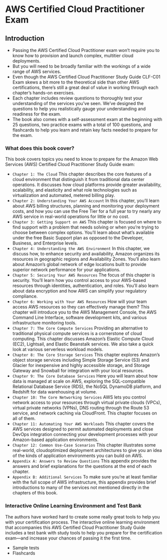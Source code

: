 # AWS Certified Cloud Practitioner Exam

## Introduction

* Passing the AWS Certified Cloud Practitioner exam won’t require you to know how to provision and launch complex, multitier cloud deployments. 
* But you will need to be broadly familiar with the workings of a wide range of AWS services.
* Even though the AWS Certified Cloud Practitioner Study Guide CLF-C01 Exam skews a bit more to the theoretical side than other AWS certifications, there’s still a great deal of value in working through each chapter’s hands-on exercises.
* Each chapter includes review questions to thoroughly test your understanding of the services you’ve seen. We’ve designed the questions to help you realistically gauge your understanding and readiness for the exam.
* The book also comes with a self-assessment exam at the beginning with 25 questions, two practice exams with a total of 100 questions, and flashcards to help you learn and   retain key facts needed to prepare for the exam.



### What does this book cover?

This book covers topics you need to know to prepare for the Amazon Web Services (AWS)
Certified Cloud Practitioner Study Guide exam:

* `Chapter 1: The Cloud` This chapter describes the core features of a cloud environment
  that distinguish it from traditional data center operations. It discusses how cloud platforms
  provide greater availability, scalability, and elasticity and what role technologies such as
  virtualization and automated, metered billing play.
* `Chapter 2: Understanding Your AWS Account` In this chapter, you’ll learn about AWS
  billing structures, planning and monitoring your deployment costs, and how you can use
  the Free Tier for a full year to try nearly any AWS service in real-world operations for little
  or no cost.
* `Chapter 3: Getting Support on AWS` This chapter is focused on where to find support
  with a problem that needs solving or when you’re trying to choose between complex
  options. You’ll learn about what’s available under the free Basic Support plan as opposed to
  the Developer, Business, and Enterprise levels.
* `Chapter 4: Understanding the AWS Environment` In this chapter, we discuss how, to
  enhance security and availability, Amazon organizes its resources in geographic regions
  and Availability Zones. You’ll also learn about Amazon’s global network of edge locations
  built to provide superior network performance for your applications.
* `Chapter 5: Securing Your AWS Resources` The focus of this chapter is security. You’ll
  learn how you control access to your AWS-based resources through identities, authentication,
  and roles. You’ll also learn about data encryption and how AWS can simplify your
  regulatory compliance.
* `Chapter 6: Working with Your AWS Resources` How will your team access AWS
  resources so they can effectively manage them? This chapter will introduce you to the AWS
  Management Console, the AWS Command Line Interface, software development kits, and
  various infrastructure monitoring tools.
* `Chapter 7: The Core Compute Services` Providing an alternative to traditional physical
  compute services is a cornerstone of cloud computing. This chapter discusses Amazon’s
  Elastic Compute Cloud (EC2), Lightsail, and Elastic Beanstalk services. We also take a
  quick look at various serverless workload models.
* `Chapter 8: The Core Storage Services` This chapter explores Amazon’s object storage
  services including Simple Storage Service (S3) and Glacier for inexpensive and highly
  accessible storage, and Storage Gateway and Snowball for integration with your local
  resources.
* `Chapter 9: The Core Database Services` Here you will learn about how data is managed
  at scale on AWS, exploring the SQL-compatible Relational Database Service (RDS), the
  NoSQL DynamoDB platform, and Redshift for data warehousing at volume.
* `Chapter 10: The Core Networking Services` AWS lets you control network access to your
  resources through virtual private clouds (VPCs), virtual private networks (VPNs), DNS
  routing through the Route 53 service, and network caching via CloudFront. This chapter
  focuses on all of them.
* `Chapter 11: Automating Your AWS Workloads` This chapter covers the AWS services
  designed to permit automated deployments and close DevOps integration connecting your
  development processes with your Amazon-based application environments.
* `Chapter 12: Common Use-Case Scenarios` This chapter illustrates some real-world, cloudoptimized
  deployment architectures to give you an idea of the kinds of application environments
  you can build on AWS.
* `Appendix A: Answers to Review Questions` This appendix provides the answers and brief
   explanations for the questions at the end of each chapter.
* `Appendix B: Additional Services` To make sure you’re at least familiar with the full scope
  of AWS infrastructure, this appendix provides brief introductions to many of the services
  not mentioned directly in the chapters of this book.

### Interactive Online Learning Environment and Test Bank

The authors have worked hard to create some really great tools to help you with your certification
process. The interactive online learning environment that accompanies this AWS
Certified Cloud Practitioner Study Guide includes a test bank with study tools to help you
prepare for the certification exam—and increase your chances of passing it the first time.

* Sample tests
* Flashcards